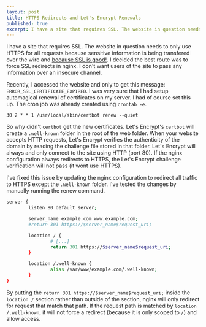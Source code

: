 ```yaml
---
layout: post
title: HTTPS Redirects and Let's Encrypt Renewals
published: true
excerpt: I have a site that requires SSL. The website in question needs to only use HTTPS for all requests because sensitive information is being transfered over the wire and because SSL is good!
---
```


I have a site that requires SSL. The website in question needs to only use HTTPS for all requests because sensitive information is being transfered over the wire and [because SSL is good!](https://www.troyhunt.com/dont-take-security-advice-from-seo-experts-or-psychics-neil-patel/). I decided the best route was to force SSL redirects in nginx. I don't want users of the site to pass any information over an insecure channel.

Recently, I accessed the website and only to get this message: `ERROR_SSL_CERTIFICATE_EXPIRED`. I was very sure that I had setup automagical renewal of certificates on my server. I had of course set this up. The cron job was already created using `crontab -e`.

```
30 2 * * 1 /usr/local/sbin/certbot renew --quiet
```

So why didn't `certbot` get the new certificates. Let's Encrypt's `certbot` will create a `.well-known` folder in the root of the web folder. When your website accepts HTTP requests, Let's Encrypt verifies the authenticity of the domain by reading the challenge file stored in that folder. Let's Encrypt will always and only connect to the site using HTTP (port 80). If the nginx configuration always redirects to HTTPS, the Let's Encrypt challenge verification will not pass (it wont use HTTPS). 

I've fixed this issue by updating the nginx configuration to redirect all traffic to HTTPS except the `.well-known` folder. I've tested the changes by manually running the renew command.

```bash
server {
        listen 80 default_server;

        server_name example.com www.example.com;
        #return 301 https://$server_name$request_uri;

        location / {
                # [...]
                return 301 https://$server_name$request_uri;
        }

        location /.well-known {
                alias /var/www/example.com/.well-known;
        }
}
```

By putting the `return 301 https://$server_name$request_uri;` inside the `location /` section rather than outside of the section, nginx will only redirect for request that match that path. If the request path is matched by `location /.well-known`, it will not force a redirect (because it is only scoped to `/`) and allow access.
